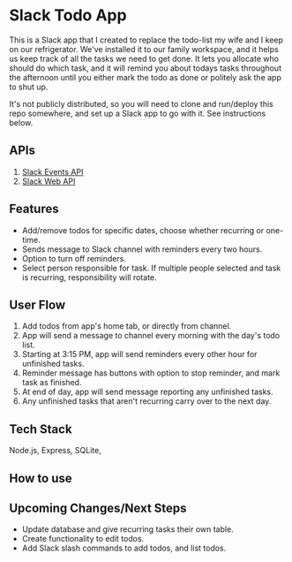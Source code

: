 # Slack Todo App
This is a Slack app that I created to replace the todo-list my wife and I keep on our refrigerator.
We've installed it to our family workspace, and it helps us keep track of all the tasks we need to get
done. It lets you allocate who should do which task, and it will remind you about todays tasks throughout 
the afternoon until you either mark the todo as done or politely ask the app to shut up.

It's not publicly distributed, so you will need to clone and run/deploy this repo somewhere, and set up
a Slack app to go with it. See instructions below.


## APIs
1. [Slack Events API](https://api.slack.com/events)
2. [Slack Web API](https://api.slack.com/web)

## Features
- Add/remove todos for specific dates, choose whether recurring or one-time.
- Sends message to Slack channel with reminders every two hours.
- Option to turn off reminders.
- Select person responsible for task. If multiple people selected and task is recurring, responsibility
will rotate.

## User Flow
1. Add todos from app's home tab, or directly from channel.
2. App will send a message to channel every morning with the day's todo list.
3. Starting at 3:15 PM, app will send reminders every other hour for unfinished tasks.
4. Reminder message has buttons with option to stop reminder, and mark task as finished.
5. At end of day, app will send message reporting any unfinished tasks.
6. Any unfinished tasks that aren't recurring carry over to the next day.

## Tech Stack
Node.js, Express, SQLite, 

## How to use

## Upcoming Changes/Next Steps
- Update database and give recurring tasks their own table.
- Create functionality to edit todos.
- Add Slack slash commands to add todos, and list todos.
